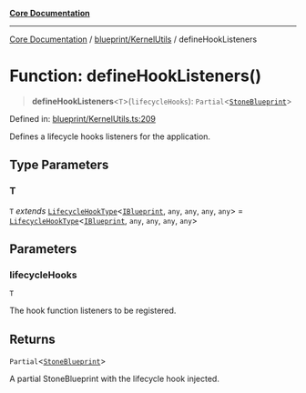[**Core Documentation**](../../../README.md)

***

[Core Documentation](../../../README.md) / [blueprint/KernelUtils](../README.md) / defineHookListeners

# Function: defineHookListeners()

> **defineHookListeners**\<`T`\>(`lifecycleHooks`): `Partial`\<[`StoneBlueprint`](../../../options/StoneBlueprint/interfaces/StoneBlueprint.md)\>

Defined in: [blueprint/KernelUtils.ts:209](https://github.com/stonemjs/core/blob/65c9e07f9d264b07f6e4091fcc29046b5ca8ea45/src/blueprint/KernelUtils.ts#L209)

Defines a lifecycle hooks listeners for the application.

## Type Parameters

### T

`T` *extends* [`LifecycleHookType`](../../../declarations/type-aliases/LifecycleHookType.md)\<[`IBlueprint`](../../../declarations/type-aliases/IBlueprint.md), `any`, `any`, `any`, `any`\> = [`LifecycleHookType`](../../../declarations/type-aliases/LifecycleHookType.md)\<[`IBlueprint`](../../../declarations/type-aliases/IBlueprint.md), `any`, `any`, `any`, `any`\>

## Parameters

### lifecycleHooks

`T`

The hook function listeners to be registered.

## Returns

`Partial`\<[`StoneBlueprint`](../../../options/StoneBlueprint/interfaces/StoneBlueprint.md)\>

A partial StoneBlueprint with the lifecycle hook injected.
